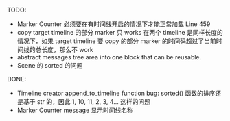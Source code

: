 TODO:

- Marker Counter 必须要在有时间线开启的情况下才能正常加载 Line 459
- copy target timeline 的部分 marker 只 works 在两个 timeline 是同样长度的情况下，如果 target timeline 要 copy 的部分
  marker 的时间码超过了当前时间线的总长度，那么不 work
- abstract messages tree area into one block that can be reusable.
- Scene 的 sorted 的问题

DONE:

- Timeline creator append_to_timeline function bug: sorted() 函数的排序还是基于 str 的，因此 1, 10, 11, 2, 3, 4… 这样的问题
- Marker Counter message 显示时间线名称